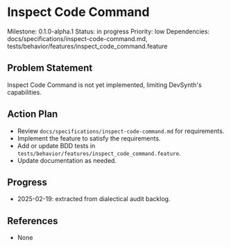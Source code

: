 # Inspect Code Command
Milestone: 0.1.0-alpha.1
Status: in progress
Priority: low
Dependencies: docs/specifications/inspect-code-command.md, tests/behavior/features/inspect_code_command.feature

## Problem Statement
Inspect Code Command is not yet implemented, limiting DevSynth's capabilities.


## Action Plan
- Review `docs/specifications/inspect-code-command.md` for requirements.
- Implement the feature to satisfy the requirements.
- Add or update BDD tests in `tests/behavior/features/inspect_code_command.feature`.
- Update documentation as needed.

## Progress
- 2025-02-19: extracted from dialectical audit backlog.

## References
- None
